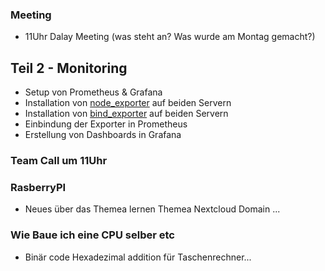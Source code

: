 ### Meeting
- 11Uhr Dalay Meeting (was steht an? Was wurde am Montag gemacht?)

## Teil 2 - Monitoring

* Setup von Prometheus & Grafana
* Installation von [node_exporter](https://github.com/prometheus/node_exporter) auf beiden Servern
* Installation von [bind_exporter](https://github.com/prometheus-community/bind_exporter) auf beiden Servern
* Einbindung der Exporter in Prometheus
* Erstellung von Dashboards in Grafana

### Team Call um 11Uhr

### RasberryPI
- Neues über das Themea lernen Themea Nextcloud Domain ...

### Wie Baue ich eine CPU selber etc

- Binär code Hexadezimal addition für Taschenrechner...

